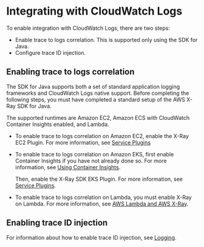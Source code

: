 # Integrating with CloudWatch Logs<a name="deploy_servicelens_CloudWatch_agent_logintegration"></a>

To enable integration with CloudWatch Logs, there are two steps:
+ Enable trace to logs correlation\. This is supported only using the SDK for Java\.
+ Configure trace ID injection\.

## Enabling trace to logs correlation<a name="deploy_servicelens_CloudWatch_agent_logintegration_correlation"></a>

The SDK for Java supports both a set of standard application logging frameworks and CloudWatch Logs native support\. Before completing the following steps, you must have completed a standard setup of the AWS X\-Ray SDK for Java\. 

The supported runtimes are Amazon EC2, Amazon ECS with CloudWatch Container Insights enabled, and Lambda\. 
+ To enable trace to logs correlation on Amazon EC2, enable the X\-Ray EC2 Plugin\. For more information, see [Service Plugins](https://docs.aws.amazon.com/xray/latest/devguide/xray-sdk-java-configuration.html#xray-sdk-java-configuration-plugins)
+ To enable trace to logs correlation on Amazon EKS, first enable Container Insights if you have not already done so\. For more information, see [Using Container Insights](ContainerInsights.md)\.

  Then, enable the X\-Ray SDK EKS Plugin\. For more information, see [Service Plugins](https://docs.aws.amazon.com/xray/latest/devguide/xray-sdk-java-configuration.html#xray-sdk-java-configuration-plugins)\.
+ To enable trace to logs correlation on Lambda, you must enable X\-Ray on Lambda\. For more information, see [AWS Lambda and AWS X\-Ray](https://docs.aws.amazon.com/xray/latest/devguide/xray-services-lambda.html)\.

## Enabling trace ID injection<a name="deploy_servicelens_CloudWatch_agent_logintegration_injection"></a>

For information about how to enable trace ID injection, see [Logging](https://docs.aws.amazon.com/xray/latest/devguide/xray-sdk-java-configuration.html#xray-sdk-java-configuration-logging)\.